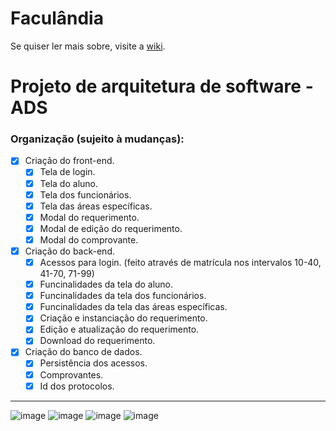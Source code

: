 # Faculândia
Se quiser ler mais sobre, visite a [wiki](https://github.com/Raccoonvoor/Faculandia/wiki).
# Projeto de arquitetura de software - ADS

### Organização (sujeito à mudanças):

- [x] Criação do front-end.
    - [x] Tela de login.
    - [x] Tela do aluno.
    - [x] Tela dos funcionários.
    - [x] Tela das áreas específicas.
    - [x] Modal do requerimento.
    - [x] Modal de edição do requerimento.
    - [x] Modal do comprovante.
- [x] Criação do back-end.
    - [x] Acessos para login. (feito através de matrícula nos intervalos 10-40, 41-70, 71-99)
    - [x] Funcinalidades da tela do aluno.
    - [x] Funcinalidades da tela dos funcionários.
    - [x] Funcinalidades da tela das áreas específicas.
    - [x] Criação e instanciação do requerimento.
    - [x] Edição e atualização do requerimento.
    - [x] Download do requerimento.
- [x] Criação do banco de dados.
    - [x] Persistência dos acessos.
    - [x] Comprovantes.
    - [x] Id dos protocolos.

---

![image](https://github.com/user-attachments/assets/0d0a88f8-a931-440a-921b-f88d25b3eccf)
![image](https://github.com/user-attachments/assets/08915a33-b3bb-43bb-901a-46e80c6b3fa2)
![image](https://github.com/user-attachments/assets/59ebd52b-112d-4389-9f01-4348772690ee)
![image](https://github.com/user-attachments/assets/71ccdf75-dff6-4bac-86c6-ba2937eab908)
